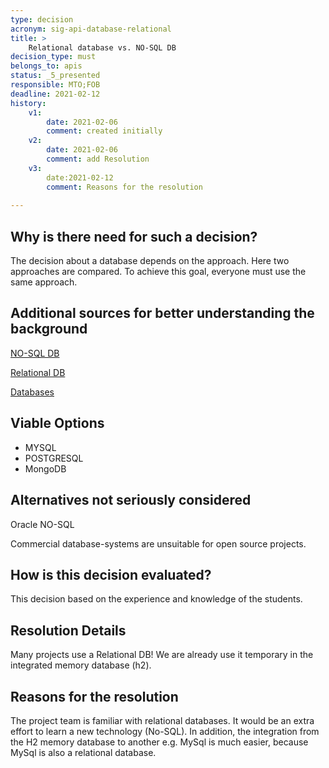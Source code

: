 ```yaml
---
type: decision
acronym: sig-api-database-relational
title: >
    Relational database vs. NO-SQL DB
decision_type: must
belongs_to: apis
status: _5_presented
responsible: MTO;FOB
deadline: 2021-02-12
history:
    v1:
        date: 2021-02-06
        comment: created initially
    v2:
        date: 2021-02-06
        comment: add Resolution
    v3:
        date:2021-02-12
        comment: Reasons for the resolution
   
---
```


## Why is there need for such a decision?
The decision about a database depends on the approach. Here two approaches are compared. To achieve this goal, everyone must use the same approach.

## Additional sources for better understanding the background

[NO-SQL DB](https://www.bigdata-insider.de/was-ist-nosql-a-615718/)

[Relational DB](https://www.bigdata-insider.de/was-ist-eine-relationale-datenbank-a-643028/)

[Databases](https://www.geeksforgeeks.org/top-10-open-source-nosql-databases-in-2020/)

## Viable Options
* MYSQL
* POSTGRESQL
* MongoDB

## Alternatives not seriously considered
Oracle NO-SQL

Commercial database-systems are unsuitable for open source projects.

## How is this decision evaluated?

This decision based on the experience and knowledge of the students.

## Resolution Details

Many projects use a Relational DB! We are already use it temporary in the integrated memory database (h2).

## Reasons for the resolution

The project team is familiar with relational databases. It would be an extra effort to learn a new technology (No-SQL). In addition, the integration from the H2 memory database to another e.g. MySql is much easier, because MySql is also a relational database.
